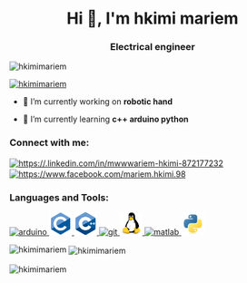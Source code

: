 <h1 align="center">Hi 👋, I'm hkimi mariem</h1>
<h3 align="center">Electrical engineer</h3>

<p align="left"> <img src="https://komarev.com/ghpvc/?username=hkimimariem&label=Profile%20views&color=0e75b6&style=flat" alt="hkimimariem" /> </p>

<p align="left"> <a href="https://github.com/ryo-ma/github-profile-trophy"><img src="https://github-profile-trophy.vercel.app/?username=hkimimariem" alt="hkimimariem" /></a> </p>

- 🔭 I’m currently working on **robotic hand**

- 🌱 I’m currently learning **c++ arduino python**

<h3 align="left">Connect with me:</h3>
<p align="left">
<a href="https://linkedin.com/in/https://.linkedin.com/in/mwwwariem-hkimi-872177232" target="blank"><img align="center" src="https://raw.githubusercontent.com/rahuldkjain/github-profile-readme-generator/master/src/images/icons/Social/linked-in-alt.svg" alt="https://.linkedin.com/in/mwwwariem-hkimi-872177232" height="30" width="40" /></a>
<a href="https://fb.com/https://www.facebook.com/mariem.hkimi.98" target="blank"><img align="center" src="https://raw.githubusercontent.com/rahuldkjain/github-profile-readme-generator/master/src/images/icons/Social/facebook.svg" alt="https://www.facebook.com/mariem.hkimi.98" height="30" width="40" /></a>
</p>

<h3 align="left">Languages and Tools:</h3>
<p align="left"> <a href="https://www.arduino.cc/" target="_blank" rel="noreferrer"> <img src="https://cdn.worldvectorlogo.com/logos/arduino-1.svg" alt="arduino" width="40" height="40"/> </a> <a href="https://www.cprogramming.com/" target="_blank" rel="noreferrer"> <img src="https://raw.githubusercontent.com/devicons/devicon/master/icons/c/c-original.svg" alt="c" width="40" height="40"/> </a> <a href="https://www.w3schools.com/cpp/" target="_blank" rel="noreferrer"> <img src="https://raw.githubusercontent.com/devicons/devicon/master/icons/cplusplus/cplusplus-original.svg" alt="cplusplus" width="40" height="40"/> </a> <a href="https://git-scm.com/" target="_blank" rel="noreferrer"> <img src="https://www.vectorlogo.zone/logos/git-scm/git-scm-icon.svg" alt="git" width="40" height="40"/> </a> <a href="https://www.linux.org/" target="_blank" rel="noreferrer"> <img src="https://raw.githubusercontent.com/devicons/devicon/master/icons/linux/linux-original.svg" alt="linux" width="40" height="40"/> </a> <a href="https://www.mathworks.com/" target="_blank" rel="noreferrer"> <img src="https://upload.wikimedia.org/wikipedia/commons/2/21/Matlab_Logo.png" alt="matlab" width="40" height="40"/> </a> <a href="https://www.python.org" target="_blank" rel="noreferrer"> <img src="https://raw.githubusercontent.com/devicons/devicon/master/icons/python/python-original.svg" alt="python" width="40" height="40"/> </a> </p>

<p><img align="left" src="https://github-readme-stats.vercel.app/api/top-langs?username=hkimimariem&show_icons=true&locale=en&layout=compact" alt="hkimimariem" /></p>

<p>&nbsp;<img align="center" src="https://github-readme-stats.vercel.app/api?username=hkimimariem&show_icons=true&locale=en" alt="hkimimariem" /></p>

<p><img align="center" src="https://github-readme-streak-stats.herokuapp.com/?user=hkimimariem&" alt="hkimimariem" /></p>

